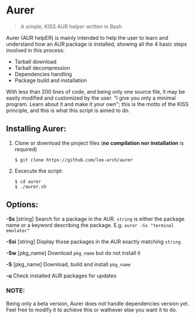 # Aurer
> A simple, KISS AUR helper written in Bash

Aurer (AUR helpER) is mainly intended to help the user to learn and understand how an AUR package is installed, showing all the 4 basic steps involved in this process: 
* Tarball download
* Tarball decompression
* Dependencies handling
* Package build and installation

With less than 200 lines of code, and being only one source file, it may be easily modified and customized by the user. "I give you only a minimal program. Learn about it and make it your own"; this is the motto of the KISS principle, and this is what this script
is aimed to do.

## Installing Aurer:

1. Clone or download the project files (**no compilation nor installation** is required)

       $ git clone https://github.com/leo-arch/aurer

2. Excecute the script:
    
       $ cd aurer
       $ ./aurer.sh

## Options:

**-Ss** [string]     Search for a package in the AUR. `string` is either the package name or a keyword describing the package. E.g.           `aurer -Ss "terminal emulator"`

**-Ssi** [string]    Display those packages in the AUR exactly matching `string`

**-Sw** [pkg_name]   Download `pkg_name` but do not install it

**-S** [pkg_name]    Download, build and install `pkg_name`

**-u**               Check installed AUR packages for updates

### NOTE:
Being only a beta version, Aurer does not handle dependencies version yet. Feel free to modify it to achieve this or wathever else you want it to do.
